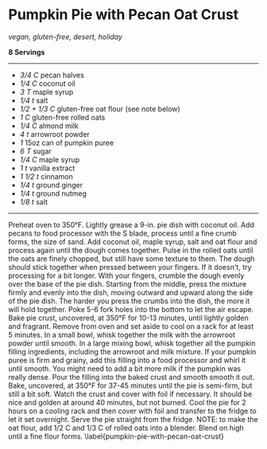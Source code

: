 # Pumpkin Pie with Pecan Oat Crust

*vegan, gluten-free, desert, holiday*

**8 Servings**

---

- *3/4 C* pecan halves
- *1/4 C* coconut oil
- *3 T* maple syrup
- *1/4 t* salt
- *1/2 + 1/3 C* gluten-free oat flour (see note below)
- *1 C* gluten-free rolled oats
- *1/4 C* almond milk
- *4 t* arrowroot powder
- *1* 15oz can of pumpkin puree
- *6 T* sugar
- *1/4 C* maple syrup
- *1 t* vanilla extract
- *1 1/2 t* cinnamon
- *1/4 t* ground ginger
- *1/4 t* ground nutmeg
- *1/8 t* salt

---

Preheat oven to 350°F. Lightly grease a 9-in. pie dish with coconut oil. Add
pecans to food processor with the S blade, process until a fine crumb forms,
the size of sand. Add coconut oil, maple syrup, salt and oat flour and process
again until the dough comes together. Pulse in the rolled oats until the oats
are finely chopped, but still have some texture to them. The dough should stick
together when pressed between your fingers. If it doesn't, try processing for a
bit longer. With your fingers, crumble the dough evenly over the base of the pie
dish. Starting from the middle, press the mixture firmly and evenly into the
dish, moving outward and upward along the side of the pie dish. The harder you
press the crumbs into the dish, the more it will hold together. Poke 5-6 fork
holes into the bottom to let the air escape. Bake pie crust, uncovered, at 350°F
for 10-13 minutes, until lightly golden and fragrant. Remove from oven and set
aside to cool on a rack for at least 5 minutes. In a small bowl, whisk together
the milk with the arrowroot powder until smooth. In a large mixing bowl, whisk
together all the pumpkin filling ingredients, including the arrowroot and milk
mixture. If your pumpkin puree is firm and grainy, add this filling into a food
processor and whirl it until smooth. You might need to add a bit more milk if
the pumpkin was really dense. Pour the filling into the baked crust and smooth
smooth it out. Bake, uncovered, at 350°F for 37-45 minutes until the pie is 
semi-firm, but still a bit soft. Watch the crust and cover with foil if 
necessary. It should be nice and golden at around 40 minutes, but not burned. 
Cool the pie for 2 hours on a cooling rack and then cover with foil and transfer 
to the fridge to let it set overnight. Serve the pie straight from the fridge.
NOTE: to make the oat flour, add 1/2 C and 1/3 C of rolled oats into a blender.
Blend on high until a fine flour forms.
\label{pumpkin-pie-with-pecan-oat-crust}
